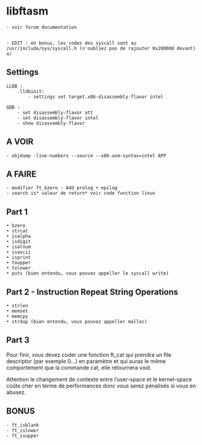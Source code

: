 # libftasm

	- voir forum documentation


	- EDIT : en bonus, les codes des syscall sont au /usr/include/sys/syscall.h (n'oubliez pas de rajouter 0x200000 devant) o/



## Settings
	LLDB :
		.lldbinit:
			- settings set target.x86-disassembly-flavor intel

	GDB :
		- set disassembly-flavor att
		- set disassembly-flavor intel
		- show disassembly-flavor



## A VOIR
	- objdump -line-numbers --source --x86-asm-syntax=intel APP

## A FAIRE
	- modifier ft_bzero - Add prolog + epilog
	- search is* valeur de return* voir code function linux

## Part 1

	• bzero
	• strcat
	• isalpha
	• isdigit
	• isalnum
	• isascii
	• isprint
	• toupper
	• tolower
	• puts (bien entendu, vous pouvez appeller le syscall write)

## Part 2 -  Instruction Repeat String Operations

	• strlen
	• memset
	• memcpy
	• strdup (bien entendu, vous pouvez appeller malloc)

## Part 3

Pour finir, vous devez coder une fonction ft_cat qui prendra un file descriptor
(par exemple 0...) en paramètre et qui auras le même comportement que la commande
cat, elle retournera void.

Attention le changement de contexte entre l’user-space et le
kernel-space coûte cher en terme de performances donc vous serez
pénalisés si vous en abusez.

## BONUS
	- ft_isblank
	- ft_islower
	- ft_isupper

